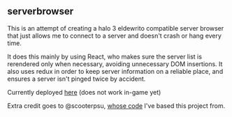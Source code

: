 ## serverbrowser

This is an attempt of creating a halo 3 eldewrito compatible server browser that just allows me to connect to a server and doesn't crash or hang every time.

It does this mainly by using React, who makes sure the server list is rerendered only when necessary, avoiding unnecessary DOM insertions. It also uses redux in order to keep server information on a reliable place, and ensures a server isn't pinged twice by accident.

Currently deployed [here](http://eldewrito-serverbrowser.s3-website-us-east-1.amazonaws.com/) (does not work in-game yet)

Extra credit goes to @scooterpsu, [whose code](https://github.com/scooterpsu/scooterpsu.github.io) I've based this project from.

